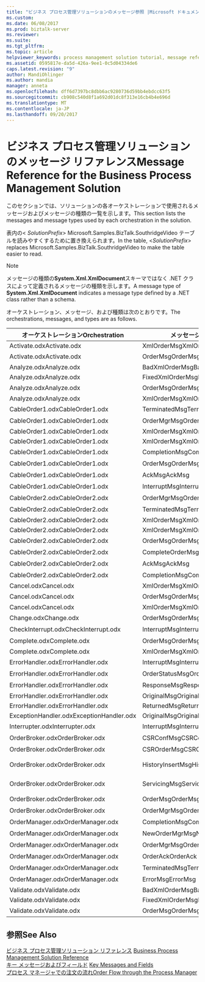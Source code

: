```yaml
---
title: "ビジネス プロセス管理ソリューションのメッセージ参照 |Microsoft ドキュメント"
ms.custom: 
ms.date: 06/08/2017
ms.prod: biztalk-server
ms.reviewer: 
ms.suite: 
ms.tgt_pltfrm: 
ms.topic: article
helpviewer_keywords: process management solution tutorial, message reference
ms.assetid: 0595817e-da5d-426a-9ee1-0c5d04334de6
caps.latest.revision: "9"
author: MandiOhlinger
ms.author: mandia
manager: anneta
ms.openlocfilehash: dff6d7397bc8dbb6ac9280736d59bb4ebdcc63f5
ms.sourcegitcommit: cb908c540d8f1a692d01dc8f313e16cb4b4e696d
ms.translationtype: MT
ms.contentlocale: ja-JP
ms.lasthandoff: 09/20/2017
---
```

# <a name="message-reference-for-the-business-process-management-solution"></a><span data-ttu-id="add6c-102">ビジネス プロセス管理ソリューションのメッセージ リファレンス</span><span class="sxs-lookup"><span data-stu-id="add6c-102">Message Reference for the Business Process Management Solution</span></span>
<span data-ttu-id="add6c-103">このセクションでは、ソリューションの各オーケストレーションで使用されるメッセージおよびメッセージの種類の一覧を示します。</span><span class="sxs-lookup"><span data-stu-id="add6c-103">This section lists the messages and message types used by each orchestration in the solution.</span></span>  
  
 <span data-ttu-id="add6c-104">表内の\< *SolutionPrefix*> Microsoft.Samples.BizTalk.SouthridgeVideo テーブルを読みやすくするために置き換えられます。</span><span class="sxs-lookup"><span data-stu-id="add6c-104">In the table, \<*SolutionPrefix*> replaces Microsoft.Samples.BizTalk.SouthridgeVideo to make the table easier to read.</span></span>  
  
> [!NOTE]
>  <span data-ttu-id="add6c-105">メッセージの種類の**System.Xml.XmlDocument**スキーマではなく .NET クラスによって定義されるメッセージの種類を示します。</span><span class="sxs-lookup"><span data-stu-id="add6c-105">A message type of **System.Xml.XmlDocument** indicates a message type defined by a .NET class rather than a schema.</span></span>  
  
 <span data-ttu-id="add6c-106">オーケストレーション、メッセージ、および種類は次のとおりです。</span><span class="sxs-lookup"><span data-stu-id="add6c-106">The orchestrations, messages, and types are as follows.</span></span>  
  
|<span data-ttu-id="add6c-107">オーケストレーション</span><span class="sxs-lookup"><span data-stu-id="add6c-107">Orchestration</span></span>|<span data-ttu-id="add6c-108">メッセージ</span><span class="sxs-lookup"><span data-stu-id="add6c-108">Message</span></span>|<span data-ttu-id="add6c-109">メッセージの種類</span><span class="sxs-lookup"><span data-stu-id="add6c-109">Message Type</span></span>|  
|-------------------|-------------|------------------|  
|<span data-ttu-id="add6c-110">Activate.odx</span><span class="sxs-lookup"><span data-stu-id="add6c-110">Activate.odx</span></span>|<span data-ttu-id="add6c-111">XmlOrderMsg</span><span class="sxs-lookup"><span data-stu-id="add6c-111">XmlOrderMsg</span></span>|<span data-ttu-id="add6c-112">System.Xml.XmlDocument</span><span class="sxs-lookup"><span data-stu-id="add6c-112">System.Xml.XmlDocument</span></span>|  
|<span data-ttu-id="add6c-113">Activate.odx</span><span class="sxs-lookup"><span data-stu-id="add6c-113">Activate.odx</span></span>|<span data-ttu-id="add6c-114">OrderMsg</span><span class="sxs-lookup"><span data-stu-id="add6c-114">OrderMsg</span></span>|<span data-ttu-id="add6c-115">\<SolutionPrefix >。Schemas.OrderSchema</span><span class="sxs-lookup"><span data-stu-id="add6c-115">\<SolutionPrefix>.Schemas.OrderSchema</span></span>|  
|<span data-ttu-id="add6c-116">Analyze.odx</span><span class="sxs-lookup"><span data-stu-id="add6c-116">Analyze.odx</span></span>|<span data-ttu-id="add6c-117">BadXmlOrderMsg</span><span class="sxs-lookup"><span data-stu-id="add6c-117">BadXmlOrderMsg</span></span>|<span data-ttu-id="add6c-118">System.Xml.XmlDocument</span><span class="sxs-lookup"><span data-stu-id="add6c-118">System.Xml.XmlDocument</span></span>|  
|<span data-ttu-id="add6c-119">Analyze.odx</span><span class="sxs-lookup"><span data-stu-id="add6c-119">Analyze.odx</span></span>|<span data-ttu-id="add6c-120">FixedXmlOrderMsg</span><span class="sxs-lookup"><span data-stu-id="add6c-120">FixedXmlOrderMsg</span></span>|<span data-ttu-id="add6c-121">System.Xml.XmlDocument</span><span class="sxs-lookup"><span data-stu-id="add6c-121">System.Xml.XmlDocument</span></span>|  
|<span data-ttu-id="add6c-122">Analyze.odx</span><span class="sxs-lookup"><span data-stu-id="add6c-122">Analyze.odx</span></span>|<span data-ttu-id="add6c-123">OrderMsg</span><span class="sxs-lookup"><span data-stu-id="add6c-123">OrderMsg</span></span>|<span data-ttu-id="add6c-124">\<SolutionPrefix >。Schemas.OrderSchema</span><span class="sxs-lookup"><span data-stu-id="add6c-124">\<SolutionPrefix>.Schemas.OrderSchema</span></span>|  
|<span data-ttu-id="add6c-125">Analyze.odx</span><span class="sxs-lookup"><span data-stu-id="add6c-125">Analyze.odx</span></span>|<span data-ttu-id="add6c-126">XmlOrderMsg</span><span class="sxs-lookup"><span data-stu-id="add6c-126">XmlOrderMsg</span></span>|<span data-ttu-id="add6c-127">System.Xml.XmlDocument</span><span class="sxs-lookup"><span data-stu-id="add6c-127">System.Xml.XmlDocument</span></span>|  
|<span data-ttu-id="add6c-128">CableOrder1.odx</span><span class="sxs-lookup"><span data-stu-id="add6c-128">CableOrder1.odx</span></span>|<span data-ttu-id="add6c-129">TerminatedMsg</span><span class="sxs-lookup"><span data-stu-id="add6c-129">TerminatedMsg</span></span>|<span data-ttu-id="add6c-130">\<SolutionPrefix >。SchemaClasses.Terminated</span><span class="sxs-lookup"><span data-stu-id="add6c-130">\<SolutionPrefix>.SchemaClasses.Terminated</span></span>|  
|<span data-ttu-id="add6c-131">CableOrder1.odx</span><span class="sxs-lookup"><span data-stu-id="add6c-131">CableOrder1.odx</span></span>|<span data-ttu-id="add6c-132">OrderMgrMsg</span><span class="sxs-lookup"><span data-stu-id="add6c-132">OrderMgrMsg</span></span>|<span data-ttu-id="add6c-133">\<SolutionPrefix >。OrderManager.OrderMgrMsgType</span><span class="sxs-lookup"><span data-stu-id="add6c-133">\<SolutionPrefix>.OrderManager.OrderMgrMsgType</span></span>|  
|<span data-ttu-id="add6c-134">CableOrder1.odx</span><span class="sxs-lookup"><span data-stu-id="add6c-134">CableOrder1.odx</span></span>|<span data-ttu-id="add6c-135">XmlOrderMsg</span><span class="sxs-lookup"><span data-stu-id="add6c-135">XmlOrderMsg</span></span>|<span data-ttu-id="add6c-136">System.Xml.XmlDocument</span><span class="sxs-lookup"><span data-stu-id="add6c-136">System.Xml.XmlDocument</span></span>|  
|<span data-ttu-id="add6c-137">CableOrder1.odx</span><span class="sxs-lookup"><span data-stu-id="add6c-137">CableOrder1.odx</span></span>|<span data-ttu-id="add6c-138">XmlOrderMsg</span><span class="sxs-lookup"><span data-stu-id="add6c-138">XmlOrderMsg</span></span>|<span data-ttu-id="add6c-139">System.Xml.XmlDocument</span><span class="sxs-lookup"><span data-stu-id="add6c-139">System.Xml.XmlDocument</span></span>|  
|<span data-ttu-id="add6c-140">CableOrder1.odx</span><span class="sxs-lookup"><span data-stu-id="add6c-140">CableOrder1.odx</span></span>|<span data-ttu-id="add6c-141">CompletionMsg</span><span class="sxs-lookup"><span data-stu-id="add6c-141">CompletionMsg</span></span>|<span data-ttu-id="add6c-142">\<SolutionPrefix >。OrderManager.OrderMgrMsgType</span><span class="sxs-lookup"><span data-stu-id="add6c-142">\<SolutionPrefix>.OrderManager.OrderMgrMsgType</span></span>|  
|<span data-ttu-id="add6c-143">CableOrder1.odx</span><span class="sxs-lookup"><span data-stu-id="add6c-143">CableOrder1.odx</span></span>|<span data-ttu-id="add6c-144">OrderMsg</span><span class="sxs-lookup"><span data-stu-id="add6c-144">OrderMsg</span></span>|<span data-ttu-id="add6c-145">\<SolutionPrefix >。Schemas.OrderSchema</span><span class="sxs-lookup"><span data-stu-id="add6c-145">\<SolutionPrefix>.Schemas.OrderSchema</span></span>|  
|<span data-ttu-id="add6c-146">CableOrder1.odx</span><span class="sxs-lookup"><span data-stu-id="add6c-146">CableOrder1.odx</span></span>|<span data-ttu-id="add6c-147">AckMsg</span><span class="sxs-lookup"><span data-stu-id="add6c-147">AckMsg</span></span>|<span data-ttu-id="add6c-148">\<SolutionPrefix >。SchemaClasses.OrderAck</span><span class="sxs-lookup"><span data-stu-id="add6c-148">\<SolutionPrefix>.SchemaClasses.OrderAck</span></span>|  
|<span data-ttu-id="add6c-149">CableOrder1.odx</span><span class="sxs-lookup"><span data-stu-id="add6c-149">CableOrder1.odx</span></span>|<span data-ttu-id="add6c-150">InterruptMsg</span><span class="sxs-lookup"><span data-stu-id="add6c-150">InterruptMsg</span></span>|<span data-ttu-id="add6c-151">\<SolutionPrefix >。SchemaClasses.Interrupt</span><span class="sxs-lookup"><span data-stu-id="add6c-151">\<SolutionPrefix>.SchemaClasses.Interrupt</span></span>|  
|<span data-ttu-id="add6c-152">CableOrder2.odx</span><span class="sxs-lookup"><span data-stu-id="add6c-152">CableOrder2.odx</span></span>|<span data-ttu-id="add6c-153">OrderMgrMsg</span><span class="sxs-lookup"><span data-stu-id="add6c-153">OrderMgrMsg</span></span>|<span data-ttu-id="add6c-154">\<SolutionPrefix >。OrderManager.OrderMgrMsgType</span><span class="sxs-lookup"><span data-stu-id="add6c-154">\<SolutionPrefix>.OrderManager.OrderMgrMsgType</span></span>|  
|<span data-ttu-id="add6c-155">CableOrder2.odx</span><span class="sxs-lookup"><span data-stu-id="add6c-155">CableOrder2.odx</span></span>|<span data-ttu-id="add6c-156">TerminatedMsg</span><span class="sxs-lookup"><span data-stu-id="add6c-156">TerminatedMsg</span></span>|<span data-ttu-id="add6c-157">\<SolutionPrefix >。SchemaClasses.Terminated</span><span class="sxs-lookup"><span data-stu-id="add6c-157">\<SolutionPrefix>.SchemaClasses.Terminated</span></span>|  
|<span data-ttu-id="add6c-158">CableOrder2.odx</span><span class="sxs-lookup"><span data-stu-id="add6c-158">CableOrder2.odx</span></span>|<span data-ttu-id="add6c-159">XmlOrderMsg</span><span class="sxs-lookup"><span data-stu-id="add6c-159">XmlOrderMsg</span></span>|<span data-ttu-id="add6c-160">System.Xml.XmlDocument</span><span class="sxs-lookup"><span data-stu-id="add6c-160">System.Xml.XmlDocument</span></span>|  
|<span data-ttu-id="add6c-161">CableOrder2.odx</span><span class="sxs-lookup"><span data-stu-id="add6c-161">CableOrder2.odx</span></span>|<span data-ttu-id="add6c-162">XmlOrderMsg</span><span class="sxs-lookup"><span data-stu-id="add6c-162">XmlOrderMsg</span></span>|<span data-ttu-id="add6c-163">System.Xml.XmlDocument</span><span class="sxs-lookup"><span data-stu-id="add6c-163">System.Xml.XmlDocument</span></span>|  
|<span data-ttu-id="add6c-164">CableOrder2.odx</span><span class="sxs-lookup"><span data-stu-id="add6c-164">CableOrder2.odx</span></span>|<span data-ttu-id="add6c-165">OrderMsg</span><span class="sxs-lookup"><span data-stu-id="add6c-165">OrderMsg</span></span>|<span data-ttu-id="add6c-166">\<SolutionPrefix >。Schemas.OrderSchema</span><span class="sxs-lookup"><span data-stu-id="add6c-166">\<SolutionPrefix>.Schemas.OrderSchema</span></span>|  
|<span data-ttu-id="add6c-167">CableOrder2.odx</span><span class="sxs-lookup"><span data-stu-id="add6c-167">CableOrder2.odx</span></span>|<span data-ttu-id="add6c-168">CompleteOrderMsg</span><span class="sxs-lookup"><span data-stu-id="add6c-168">CompleteOrderMsg</span></span>|<span data-ttu-id="add6c-169">\<SolutionPrefix >。Schemas.OrderSchema</span><span class="sxs-lookup"><span data-stu-id="add6c-169">\<SolutionPrefix>.Schemas.OrderSchema</span></span>|  
|<span data-ttu-id="add6c-170">CableOrder2.odx</span><span class="sxs-lookup"><span data-stu-id="add6c-170">CableOrder2.odx</span></span>|<span data-ttu-id="add6c-171">AckMsg</span><span class="sxs-lookup"><span data-stu-id="add6c-171">AckMsg</span></span>|<span data-ttu-id="add6c-172">\<SolutionPrefix >。SchemaClasses.OrderAck</span><span class="sxs-lookup"><span data-stu-id="add6c-172">\<SolutionPrefix>.SchemaClasses.OrderAck</span></span>|  
|<span data-ttu-id="add6c-173">CableOrder2.odx</span><span class="sxs-lookup"><span data-stu-id="add6c-173">CableOrder2.odx</span></span>|<span data-ttu-id="add6c-174">CompletionMsg</span><span class="sxs-lookup"><span data-stu-id="add6c-174">CompletionMsg</span></span>|<span data-ttu-id="add6c-175">\<SolutionPrefix >。OrderManager.OrderMgrMsgType</span><span class="sxs-lookup"><span data-stu-id="add6c-175">\<SolutionPrefix>.OrderManager.OrderMgrMsgType</span></span>|  
|<span data-ttu-id="add6c-176">Cancel.odx</span><span class="sxs-lookup"><span data-stu-id="add6c-176">Cancel.odx</span></span>|<span data-ttu-id="add6c-177">XmlOrderMsg</span><span class="sxs-lookup"><span data-stu-id="add6c-177">XmlOrderMsg</span></span>|<span data-ttu-id="add6c-178">System.Xml.XmlDocument</span><span class="sxs-lookup"><span data-stu-id="add6c-178">System.Xml.XmlDocument</span></span>|  
|<span data-ttu-id="add6c-179">Cancel.odx</span><span class="sxs-lookup"><span data-stu-id="add6c-179">Cancel.odx</span></span>|<span data-ttu-id="add6c-180">OrderMsg</span><span class="sxs-lookup"><span data-stu-id="add6c-180">OrderMsg</span></span>|<span data-ttu-id="add6c-181">\<SolutionPrefix >。Schemas.OrderSchema</span><span class="sxs-lookup"><span data-stu-id="add6c-181">\<SolutionPrefix>.Schemas.OrderSchema</span></span>|  
|<span data-ttu-id="add6c-182">Cancel.odx</span><span class="sxs-lookup"><span data-stu-id="add6c-182">Cancel.odx</span></span>|<span data-ttu-id="add6c-183">XmlOrderMsg</span><span class="sxs-lookup"><span data-stu-id="add6c-183">XmlOrderMsg</span></span>|<span data-ttu-id="add6c-184">System.Xml.XmlDocument</span><span class="sxs-lookup"><span data-stu-id="add6c-184">System.Xml.XmlDocument</span></span>|  
|<span data-ttu-id="add6c-185">Change.odx</span><span class="sxs-lookup"><span data-stu-id="add6c-185">Change.odx</span></span>|<span data-ttu-id="add6c-186">OrderMsg</span><span class="sxs-lookup"><span data-stu-id="add6c-186">OrderMsg</span></span>|<span data-ttu-id="add6c-187">\<SolutionPrefix >。Schemas.OrderSchema</span><span class="sxs-lookup"><span data-stu-id="add6c-187">\<SolutionPrefix>.Schemas.OrderSchema</span></span>|  
|<span data-ttu-id="add6c-188">CheckInterrupt.odx</span><span class="sxs-lookup"><span data-stu-id="add6c-188">CheckInterrupt.odx</span></span>|<span data-ttu-id="add6c-189">InterruptMsg</span><span class="sxs-lookup"><span data-stu-id="add6c-189">InterruptMsg</span></span>|<span data-ttu-id="add6c-190">\<SolutionPrefix >。SchemaClasses.Interrupt</span><span class="sxs-lookup"><span data-stu-id="add6c-190">\<SolutionPrefix>.SchemaClasses.Interrupt</span></span>|  
|<span data-ttu-id="add6c-191">Complete.odx</span><span class="sxs-lookup"><span data-stu-id="add6c-191">Complete.odx</span></span>|<span data-ttu-id="add6c-192">OrderMsg</span><span class="sxs-lookup"><span data-stu-id="add6c-192">OrderMsg</span></span>|<span data-ttu-id="add6c-193">\<SolutionPrefix >。Schemas.OrderSchema</span><span class="sxs-lookup"><span data-stu-id="add6c-193">\<SolutionPrefix>.Schemas.OrderSchema</span></span>|  
|<span data-ttu-id="add6c-194">Complete.odx</span><span class="sxs-lookup"><span data-stu-id="add6c-194">Complete.odx</span></span>|<span data-ttu-id="add6c-195">XmlOrderMsg</span><span class="sxs-lookup"><span data-stu-id="add6c-195">XmlOrderMsg</span></span>|<span data-ttu-id="add6c-196">System.Xml.XmlDocument</span><span class="sxs-lookup"><span data-stu-id="add6c-196">System.Xml.XmlDocument</span></span>|  
|<span data-ttu-id="add6c-197">ErrorHandler.odx</span><span class="sxs-lookup"><span data-stu-id="add6c-197">ErrorHandler.odx</span></span>|<span data-ttu-id="add6c-198">InterruptMsg</span><span class="sxs-lookup"><span data-stu-id="add6c-198">InterruptMsg</span></span>|<span data-ttu-id="add6c-199">\<SolutionPrefix >。SchemaClasses.Interrupt</span><span class="sxs-lookup"><span data-stu-id="add6c-199">\<SolutionPrefix>.SchemaClasses.Interrupt</span></span>|  
|<span data-ttu-id="add6c-200">ErrorHandler.odx</span><span class="sxs-lookup"><span data-stu-id="add6c-200">ErrorHandler.odx</span></span>|<span data-ttu-id="add6c-201">OrderStatusMsg</span><span class="sxs-lookup"><span data-stu-id="add6c-201">OrderStatusMsg</span></span>|<span data-ttu-id="add6c-202">\<SolutionPrefix >。SchemaClasses.OrderStatus</span><span class="sxs-lookup"><span data-stu-id="add6c-202">\<SolutionPrefix>.SchemaClasses.OrderStatus</span></span>|  
|<span data-ttu-id="add6c-203">ErrorHandler.odx</span><span class="sxs-lookup"><span data-stu-id="add6c-203">ErrorHandler.odx</span></span>|<span data-ttu-id="add6c-204">ResponseMsg</span><span class="sxs-lookup"><span data-stu-id="add6c-204">ResponseMsg</span></span>|<span data-ttu-id="add6c-205">\<SolutionPrefix >。SchemaClasses.OrderStatus</span><span class="sxs-lookup"><span data-stu-id="add6c-205">\<SolutionPrefix>.SchemaClasses.OrderStatus</span></span>|  
|<span data-ttu-id="add6c-206">ErrorHandler.odx</span><span class="sxs-lookup"><span data-stu-id="add6c-206">ErrorHandler.odx</span></span>|<span data-ttu-id="add6c-207">OriginalMsg</span><span class="sxs-lookup"><span data-stu-id="add6c-207">OriginalMsg</span></span>|<span data-ttu-id="add6c-208">System.Xml.XmlDocument</span><span class="sxs-lookup"><span data-stu-id="add6c-208">System.Xml.XmlDocument</span></span>|  
|<span data-ttu-id="add6c-209">ErrorHandler.odx</span><span class="sxs-lookup"><span data-stu-id="add6c-209">ErrorHandler.odx</span></span>|<span data-ttu-id="add6c-210">ReturnedMsg</span><span class="sxs-lookup"><span data-stu-id="add6c-210">ReturnedMsg</span></span>|<span data-ttu-id="add6c-211">System.Xml.XmlDocument</span><span class="sxs-lookup"><span data-stu-id="add6c-211">System.Xml.XmlDocument</span></span>|  
|<span data-ttu-id="add6c-212">ExceptionHandler.odx</span><span class="sxs-lookup"><span data-stu-id="add6c-212">ExceptionHandler.odx</span></span>|<span data-ttu-id="add6c-213">OriginalMsg</span><span class="sxs-lookup"><span data-stu-id="add6c-213">OriginalMsg</span></span>|<span data-ttu-id="add6c-214">System.Xml.XmlDocument</span><span class="sxs-lookup"><span data-stu-id="add6c-214">System.Xml.XmlDocument</span></span>|  
|<span data-ttu-id="add6c-215">Interrupter.odx</span><span class="sxs-lookup"><span data-stu-id="add6c-215">Interrupter.odx</span></span>|<span data-ttu-id="add6c-216">InterruptMsg</span><span class="sxs-lookup"><span data-stu-id="add6c-216">InterruptMsg</span></span>|<span data-ttu-id="add6c-217">\<SolutionPrefix >。SchemaClasses.Interrupt</span><span class="sxs-lookup"><span data-stu-id="add6c-217">\<SolutionPrefix>.SchemaClasses.Interrupt</span></span>|  
|<span data-ttu-id="add6c-218">OrderBroker.odx</span><span class="sxs-lookup"><span data-stu-id="add6c-218">OrderBroker.odx</span></span>|<span data-ttu-id="add6c-219">CSRConfMsg</span><span class="sxs-lookup"><span data-stu-id="add6c-219">CSRConfMsg</span></span>|<span data-ttu-id="add6c-220">\<SolutionPrefix >。OrderBrokerSchemas.CSR_OrderRequestSchema</span><span class="sxs-lookup"><span data-stu-id="add6c-220">\<SolutionPrefix>.OrderBrokerSchemas.CSR_OrderRequestSchema</span></span>|  
|<span data-ttu-id="add6c-221">OrderBroker.odx</span><span class="sxs-lookup"><span data-stu-id="add6c-221">OrderBroker.odx</span></span>|<span data-ttu-id="add6c-222">CSROrderMsg</span><span class="sxs-lookup"><span data-stu-id="add6c-222">CSROrderMsg</span></span>|<span data-ttu-id="add6c-223">\<SolutionPrefix >。OrderBrokerSchemas.CSR_OrderRequestSchema</span><span class="sxs-lookup"><span data-stu-id="add6c-223">\<SolutionPrefix>.OrderBrokerSchemas.CSR_OrderRequestSchema</span></span>|  
|<span data-ttu-id="add6c-224">OrderBroker.odx</span><span class="sxs-lookup"><span data-stu-id="add6c-224">OrderBroker.odx</span></span>|<span data-ttu-id="add6c-225">HistoryInsertMsg</span><span class="sxs-lookup"><span data-stu-id="add6c-225">HistoryInsertMsg</span></span>|<span data-ttu-id="add6c-226">\<SolutionPrefix >。OrderBrokerSchemas.SQLHistoryInsertSchema.HistoryInsert</span><span class="sxs-lookup"><span data-stu-id="add6c-226">\<SolutionPrefix>.OrderBrokerSchemas.SQLHistoryInsertSchema.HistoryInsert</span></span>|  
|<span data-ttu-id="add6c-227">OrderBroker.odx</span><span class="sxs-lookup"><span data-stu-id="add6c-227">OrderBroker.odx</span></span>|<span data-ttu-id="add6c-228">ServicingMsg</span><span class="sxs-lookup"><span data-stu-id="add6c-228">ServicingMsg</span></span>|<span data-ttu-id="add6c-229">\<SolutionPrefix >。OrderBrokerSchemas.Servicing_OrderRequestSchema</span><span class="sxs-lookup"><span data-stu-id="add6c-229">\<SolutionPrefix>.OrderBrokerSchemas.Servicing_OrderRequestSchema</span></span>|  
|<span data-ttu-id="add6c-230">OrderBroker.odx</span><span class="sxs-lookup"><span data-stu-id="add6c-230">OrderBroker.odx</span></span>|<span data-ttu-id="add6c-231">OrderMsg</span><span class="sxs-lookup"><span data-stu-id="add6c-231">OrderMsg</span></span>|<span data-ttu-id="add6c-232">\<SolutionPrefix >。Schemas.OrderSchema</span><span class="sxs-lookup"><span data-stu-id="add6c-232">\<SolutionPrefix>.Schemas.OrderSchema</span></span>|  
|<span data-ttu-id="add6c-233">OrderBroker.odx</span><span class="sxs-lookup"><span data-stu-id="add6c-233">OrderBroker.odx</span></span>|<span data-ttu-id="add6c-234">OrderMgrMsg</span><span class="sxs-lookup"><span data-stu-id="add6c-234">OrderMgrMsg</span></span>|<span data-ttu-id="add6c-235">\<SolutionPrefix >。OrderBroker.OrderMgrMPMsg</span><span class="sxs-lookup"><span data-stu-id="add6c-235">\<SolutionPrefix>.OrderBroker.OrderMgrMPMsg</span></span>|  
|<span data-ttu-id="add6c-236">OrderManager.odx</span><span class="sxs-lookup"><span data-stu-id="add6c-236">OrderManager.odx</span></span>|<span data-ttu-id="add6c-237">CompletionMsg</span><span class="sxs-lookup"><span data-stu-id="add6c-237">CompletionMsg</span></span>|<span data-ttu-id="add6c-238">\<SolutionPrefix >。SchemaClasses.OrderStatus</span><span class="sxs-lookup"><span data-stu-id="add6c-238">\<SolutionPrefix>.SchemaClasses.OrderStatus</span></span>|  
|<span data-ttu-id="add6c-239">OrderManager.odx</span><span class="sxs-lookup"><span data-stu-id="add6c-239">OrderManager.odx</span></span>|<span data-ttu-id="add6c-240">NewOrderMgrMsg</span><span class="sxs-lookup"><span data-stu-id="add6c-240">NewOrderMgrMsg</span></span>|<span data-ttu-id="add6c-241">\<SolutionPrefix >。OrderManager.OrderMgrMsgType</span><span class="sxs-lookup"><span data-stu-id="add6c-241">\<SolutionPrefix>.OrderManager.OrderMgrMsgType</span></span>|  
|<span data-ttu-id="add6c-242">OrderManager.odx</span><span class="sxs-lookup"><span data-stu-id="add6c-242">OrderManager.odx</span></span>|<span data-ttu-id="add6c-243">OrderMgrMsg</span><span class="sxs-lookup"><span data-stu-id="add6c-243">OrderMgrMsg</span></span>|<span data-ttu-id="add6c-244">\<SolutionPrefix >。OrderManager.OrderMgrMsgType</span><span class="sxs-lookup"><span data-stu-id="add6c-244">\<SolutionPrefix>.OrderManager.OrderMgrMsgType</span></span>|  
|<span data-ttu-id="add6c-245">OrderManager.odx</span><span class="sxs-lookup"><span data-stu-id="add6c-245">OrderManager.odx</span></span>|<span data-ttu-id="add6c-246">OrderAck</span><span class="sxs-lookup"><span data-stu-id="add6c-246">OrderAck</span></span>|<span data-ttu-id="add6c-247">\<SolutionPrefix >。SchemaClasses.OrderAck</span><span class="sxs-lookup"><span data-stu-id="add6c-247">\<SolutionPrefix>.SchemaClasses.OrderAck</span></span>|  
|<span data-ttu-id="add6c-248">OrderManager.odx</span><span class="sxs-lookup"><span data-stu-id="add6c-248">OrderManager.odx</span></span>|<span data-ttu-id="add6c-249">TerminatedMsg</span><span class="sxs-lookup"><span data-stu-id="add6c-249">TerminatedMsg</span></span>|<span data-ttu-id="add6c-250">\<SolutionPrefix >。SchemaClasses.Terminated</span><span class="sxs-lookup"><span data-stu-id="add6c-250">\<SolutionPrefix>.SchemaClasses.Terminated</span></span>|  
|<span data-ttu-id="add6c-251">OrderManager.odx</span><span class="sxs-lookup"><span data-stu-id="add6c-251">OrderManager.odx</span></span>|<span data-ttu-id="add6c-252">ErrorMsg</span><span class="sxs-lookup"><span data-stu-id="add6c-252">ErrorMsg</span></span>|<span data-ttu-id="add6c-253">\<SolutionPrefix >。OrderManager.OrderMgrMsgType</span><span class="sxs-lookup"><span data-stu-id="add6c-253">\<SolutionPrefix>.OrderManager.OrderMgrMsgType</span></span>|  
|<span data-ttu-id="add6c-254">Validate.odx</span><span class="sxs-lookup"><span data-stu-id="add6c-254">Validate.odx</span></span>|<span data-ttu-id="add6c-255">BadXmlOrderMsg</span><span class="sxs-lookup"><span data-stu-id="add6c-255">BadXmlOrderMsg</span></span>|<span data-ttu-id="add6c-256">System.Xml.XmlDocument</span><span class="sxs-lookup"><span data-stu-id="add6c-256">System.Xml.XmlDocument</span></span>|  
|<span data-ttu-id="add6c-257">Validate.odx</span><span class="sxs-lookup"><span data-stu-id="add6c-257">Validate.odx</span></span>|<span data-ttu-id="add6c-258">FixedXmlOrderMsg</span><span class="sxs-lookup"><span data-stu-id="add6c-258">FixedXmlOrderMsg</span></span>|<span data-ttu-id="add6c-259">System.Xml.XmlDocument</span><span class="sxs-lookup"><span data-stu-id="add6c-259">System.Xml.XmlDocument</span></span>|  
|<span data-ttu-id="add6c-260">Validate.odx</span><span class="sxs-lookup"><span data-stu-id="add6c-260">Validate.odx</span></span>|<span data-ttu-id="add6c-261">OrderMsg</span><span class="sxs-lookup"><span data-stu-id="add6c-261">OrderMsg</span></span>|<span data-ttu-id="add6c-262">\<SolutionPrefix >。Schemas.OrderSchema</span><span class="sxs-lookup"><span data-stu-id="add6c-262">\<SolutionPrefix>.Schemas.OrderSchema</span></span>|  
  
## <a name="see-also"></a><span data-ttu-id="add6c-263">参照</span><span class="sxs-lookup"><span data-stu-id="add6c-263">See Also</span></span>  
 <span data-ttu-id="add6c-264">[ビジネス プロセス管理ソリューション リファレンス](../core/business-process-management-solution-reference.md) </span><span class="sxs-lookup"><span data-stu-id="add6c-264">[Business Process Management Solution Reference](../core/business-process-management-solution-reference.md) </span></span>  
 <span data-ttu-id="add6c-265">[キー メッセージおよびフィールド](../core/key-messages-and-fields.md) </span><span class="sxs-lookup"><span data-stu-id="add6c-265">[Key Messages and Fields](../core/key-messages-and-fields.md) </span></span>  
 [<span data-ttu-id="add6c-266">プロセス マネージャでの注文の流れ</span><span class="sxs-lookup"><span data-stu-id="add6c-266">Order Flow through the Process Manager</span></span>](../core/order-flow-through-the-process-manager.md)